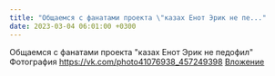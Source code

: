 ```yaml
---
title: "Общаемся с фанатами проекта \"казах Енот Эрик не пе..."
date: 2023-03-04 06:01:00 +0300
---
```


Общаемся с фанатами проекта "казах Енот Эрик не педофил"
Фотография
<a class="vk-attach" href="https://vk.com/photo41076938_457249398">https://vk.com/photo41076938_457249398</a>
<a class="vk-attach" href="https://vk.com/photo41076938_457249398">Вложение</a>
